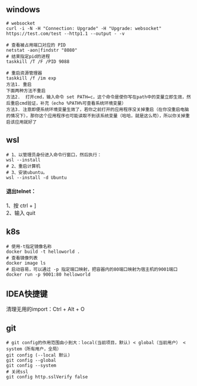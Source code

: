 ## windows
```shell
# websocket
curl -i -N -H "Connection: Upgrade" -H "Upgrade: websocket"  https://test.com/test --http1.1 --output - -v

# 查看被占用端口对应的 PID
netstat -aon|findstr "8080"
# 结束指定pid的进程
taskkill /T /F /PID 9088

# 重启资源管理器
taskkill /f /im exp
方法1. 重启
下面两种方法不重启
方法2.  打开cmd，输入命令 set PATH=c，这个命令是使你写在path中的变量立即生效，然后重启cmd验证，补充（echo %PATH%可查看系统环境变量）
方法3. 注意即便系统环境变量生效了，若你之前打开的应用程序没关掉重启（在你没重启电脑的情况下），那你这个应用程序也可能读取不到该系统变量（哈哈，就是这么苟），所以你关掉重启该应用就好了
```

## wsl
```shell
# 1、以管理员身份进入命令行窗口，然后执行：
wsl --install
# 2、重启计算机
# 3、安装ubuntu。
wsl --install -d Ubuntu
```

#### 退出telnet：
1、按 ctrl + ]  
2、输入 quit

## k8s
```shell
# 使用-t指定镜像名称
docker build -t helloworld .
# 查看镜像列表
docker image ls
# 启动容易，可以通过 -p 指定端口映射，把容器内的80端口映射为宿主机的9001端口
docker run -p 9001:80 helloworld
```

## IDEA快捷键
清理无用的import：Ctrl + Alt + O

## git
```shell
# git config的作用范围由小到大：local(当前项目，默认) < global（当前用户） < system（所有用户，全局）
git config (--local 默认)
git config --global
git config --system
# 关闭ssl
git config http.sslVerify false
```